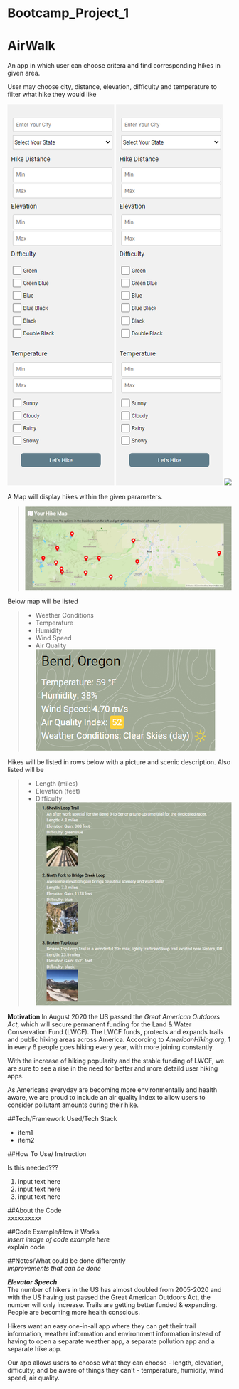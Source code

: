 # Bootcamp_Project_1

# AirWalk
 An app in which user can choose critera and find corresponding hikes in given area.   


 User may choose city, distance, elevation, difficulty and temperature to filter what hike they would like 
 >  
 ![](assets\images\optionSelection.PNG)
 ![](assets/images/optionSelection.PNG)
 ![](./assets/images/optionSelection.PNG")  


 A Map will display hikes within the given parameters.   
 >![](assets\images\map.PNG)  


Below map will be listed 
> - Weather Conditions 
> - Temperature 
> - Humidity 
> - Wind Speed 
> - Air Quality 
>  ![](./assets/images/dayList.PNG)  



Hikes will be listed in rows below with a picture and scenic description. Also listed will be 
> - Length (miles)
> - Elevation (feet)
> - Difficulty 
>![](assets/images/hikeList.PNG)  




**Motivation**
In August 2020 the US passed the *Great American Outdoors Act*, which will secure permanent funding for the Land & Water Conservation Fund (LWCF). The LWCF funds, protects and expands trails and public hiking areas across America. According to *AmericanHiking.org*, 1 in every 6 people goes hiking every year, with more joining constantly.   

With the increase of hiking popularity and the stable funding of LWCF, we are sure to see a rise in the need for better and more detaild user hiking apps.   

As Americans everyday are becoming more environmentally and health aware, we are proud to include an air quality index to allow users to consider pollutant amounts during their hike.   



##Tech/Framework Used/Tech Stack
- item1 
- item2 


##How To Use/ Instruction  

Is this needed??? 
1. input text here 
2. input text here 
3. input text here


##About the Code  
xxxxxxxxxx


##Code Example/How it Works  
*insert image of code example here*  
explain code 


##Notes/What could be done differently  
*improvements that can be done*  


***Elevator Speech***  
The number of hikers in the US has almost doubled from 2005-2020 and with the US having just passed the Great American Outdoors Act, the number will only increase. Trails are getting better funded & expanding. People are becoming more health conscious.  

Hikers want an easy one-in-all app where they can get their trail information, weather information and environment information instead of having to open a separate weather app, a separate pollution app and a separate hike app.   

Our app allows users to choose what they can choose - length, elevation, difficulty;  and be aware of things they can’t - temperature, humidity, wind speed, air quality. 



 
 
